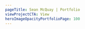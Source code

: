```yaml
---
pageTitle: Sean McQuay | Portfolio
viewProjectCTA: View
heroImageOpacityPortfolioPage: 100
---
```


